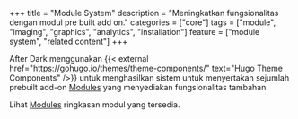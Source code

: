 +++
title = "Module System"
description = "Meningkatkan fungsionalitas dengan modul pre built add on."
categories = ["core"]
tags = ["module", "imaging", "graphics", "analytics", "installation"]
feature = ["module system", "related content"]
+++

After Dark menggunakan {{< external href="https://gohugo.io/themes/theme-components/" text="Hugo Theme Components" />}} untuk menghasilkan sistem untuk menyertakan sejumlah prebuilt add-on [Modules](/module/) yang menyediakan fungsionalitas tambahan.

Lihat [Modules](/module/) ringkasan modul yang tersedia.
